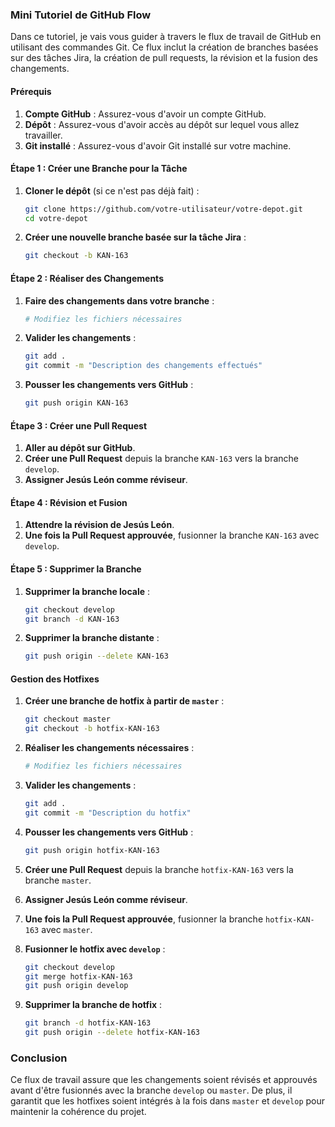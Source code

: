 ### Mini Tutoriel de GitHub Flow

Dans ce tutoriel, je vais vous guider à travers le flux de travail de GitHub en utilisant des commandes Git. Ce flux inclut la création de branches basées sur des tâches Jira, la création de pull requests, la révision et la fusion des changements.

#### Prérequis

1. **Compte GitHub** : Assurez-vous d'avoir un compte GitHub.
2. **Dépôt** : Assurez-vous d'avoir accès au dépôt sur lequel vous allez travailler.
3. **Git installé** : Assurez-vous d'avoir Git installé sur votre machine.

#### Étape 1 : Créer une Branche pour la Tâche

1. **Cloner le dépôt** (si ce n'est pas déjà fait) :
   ```bash
   git clone https://github.com/votre-utilisateur/votre-depot.git
   cd votre-depot
   ```

2. **Créer une nouvelle branche basée sur la tâche Jira** :
   ```bash
   git checkout -b KAN-163
   ```

#### Étape 2 : Réaliser des Changements

1. **Faire des changements dans votre branche** :
   ```bash
   # Modifiez les fichiers nécessaires
   ```

2. **Valider les changements** :
   ```bash
   git add .
   git commit -m "Description des changements effectués"
   ```

3. **Pousser les changements vers GitHub** :
   ```bash
   git push origin KAN-163
   ```

#### Étape 3 : Créer une Pull Request

1. **Aller au dépôt sur GitHub**.
2. **Créer une Pull Request** depuis la branche `KAN-163` vers la branche `develop`.
3. **Assigner Jesús León comme réviseur**.

#### Étape 4 : Révision et Fusion

1. **Attendre la révision de Jesús León**.
2. **Une fois la Pull Request approuvée**, fusionner la branche `KAN-163` avec `develop`.

#### Étape 5 : Supprimer la Branche

1. **Supprimer la branche locale** :
   ```bash
   git checkout develop
   git branch -d KAN-163
   ```

2. **Supprimer la branche distante** :
   ```bash
   git push origin --delete KAN-163
   ```

#### Gestion des Hotfixes

1. **Créer une branche de hotfix à partir de `master`** :
   ```bash
   git checkout master
   git checkout -b hotfix-KAN-163
   ```

2. **Réaliser les changements nécessaires** :
   ```bash
   # Modifiez les fichiers nécessaires
   ```

3. **Valider les changements** :
   ```bash
   git add .
   git commit -m "Description du hotfix"
   ```

4. **Pousser les changements vers GitHub** :
   ```bash
   git push origin hotfix-KAN-163
   ```

5. **Créer une Pull Request** depuis la branche `hotfix-KAN-163` vers la branche `master`.
6. **Assigner Jesús León comme réviseur**.

7. **Une fois la Pull Request approuvée**, fusionner la branche `hotfix-KAN-163` avec `master`.

8. **Fusionner le hotfix avec `develop`** :
   ```bash
   git checkout develop
   git merge hotfix-KAN-163
   git push origin develop
   ```

9. **Supprimer la branche de hotfix** :
   ```bash
   git branch -d hotfix-KAN-163
   git push origin --delete hotfix-KAN-163
   ```

### Conclusion

Ce flux de travail assure que les changements soient révisés et approuvés avant d'être fusionnés avec la branche `develop` ou `master`. De plus, il garantit que les hotfixes soient intégrés à la fois dans `master` et `develop` pour maintenir la cohérence du projet.